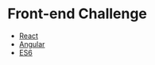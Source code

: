 # Front-end Challenge

* [React](https://github.com/RodyRafa/challenge/tree/master/react)
* [Angular](https://github.com/RodyRafa/challenge/tree/master/angular)
* [ES6](https://github.com/RodyRafa/challenge/tree/master/es6)
